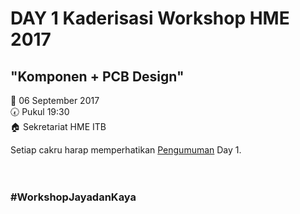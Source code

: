 # DAY 1 Kaderisasi Workshop HME 2017

## "Komponen + PCB Design"


:date:  06 September 2017 <br>
:clock730:  Pukul 19:30 <br>
:house:  Sekretariat HME ITB <br>


Setiap cakru harap memperhatikan [Pengumuman](https://github.com/WShme2017/kaderisasiWS/blob/master/Season%201/Day%201/Pengumuman.md) Day 1.
<br> <br> <br>
### #WorkshopJayadanKaya

